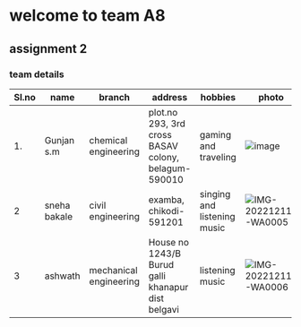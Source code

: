 # welcome to team A8
## assignment 2
### team details 
|Sl.no|name|branch|address|hobbies|photo|
|-----|----|------|-------|-------|-----|
| 1.  |Gunjan s.m|chemical engineering|plot.no 293, 3rd cross BASAV colony, belagum-590010| gaming and traveling|![image](https://user-images.githubusercontent.com/120017674/206920532-9c509c22-fa70-4579-bce6-158b81ef668e.jpg)|
| 2   | sneha bakale| civil engineering| examba, chikodi-591201|singing and listening music|![IMG-20221211-WA0005](https://user-images.githubusercontent.com/120017674/206921045-3c821548-858e-4bb7-8b84-51574099171f.jpg)|
| 3| ashwath|mechanical engineering|House no 1243/B Burud galli khanapur dist belgavi|listening music|![IMG-20221211-WA0006](https://user-images.githubusercontent.com/120017674/206921178-b51a8814-f3c1-44bb-950f-4d3bd5dc963e.jpg)|




